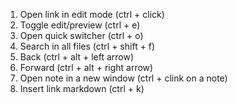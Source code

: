 1. Open link in edit mode (ctrl + click)
2. Toggle edit/preview (ctrl + e)
3. Open quick switcher (ctrl + o)
4. Search in all files (ctrl + shift + f)
5. Back (ctrl + alt + left arrow)
6. Forward (ctrl + alt + right arrow)
7. Open note in a new window (ctrl + clink on a note)
8. Insert link markdown (ctrl + k)